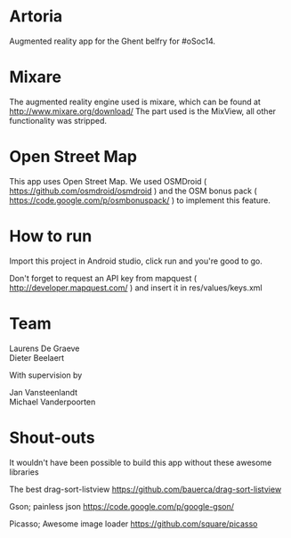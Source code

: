 Artoria
=======

Augmented reality app for the Ghent belfry for #oSoc14.


Mixare
=======

The augmented reality engine used is mixare, which can be found at http://www.mixare.org/download/
The part used is the MixView, all other functionality was stripped.


Open Street Map
===============
This app uses Open Street Map. We used OSMDroid ( https://github.com/osmdroid/osmdroid ) and the OSM bonus pack ( https://code.google.com/p/osmbonuspack/ ) to implement this feature.


How to run
========
Import this project in Android studio, click run and you're good to go.

Don't forget to request an API key from mapquest ( http://developer.mapquest.com/ ) and insert it in res/values/keys.xml

Team
=======
  Laurens De Graeve <br />
  Dieter Beelaert <br />
  
With supervision by <br />

  Jan Vansteenlandt <br />
  Michael Vanderpoorten <br />
  
  
Shout-outs 
========
It wouldn't have been possible to build this app without these awesome libraries

The best drag-sort-listview
https://github.com/bauerca/drag-sort-listview

Gson; painless json
https://code.google.com/p/google-gson/

Picasso; Awesome image loader
https://github.com/square/picasso

